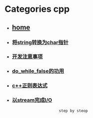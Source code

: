 # Categories cpp
* ## [home](../README.md)
* ### [将string转换为char指针](conv_string_to_char_pointer.md)
* ### [开发注意事项](develop_care_detail.md)
* ### [do_while_false的功用](do_while_false.md)
* ### [c++正则表达式](regex.md)
* ### [以stream完成I/O](stream_IO.md)
                           step by steop